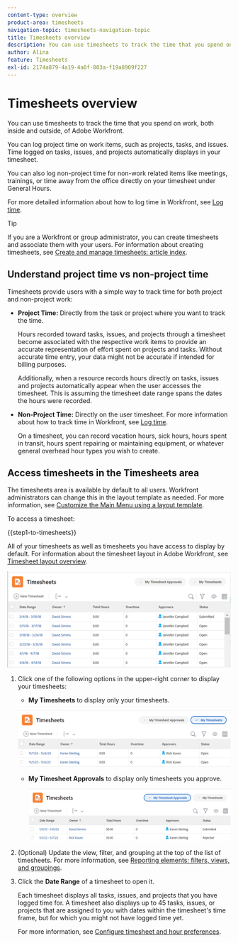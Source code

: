 ```yaml
---
content-type: overview
product-area: timesheets
navigation-topic: timesheets-navigation-topic
title: Timesheets overview
description: You can use timesheets to track the time that you spend on work, both inside and outside, of Adobe Workfront.
author: Alina
feature: Timesheets
exl-id: 2174a879-4a19-4a0f-803a-f19a8909f227
---
```

# Timesheets overview

<!-- Audited: 12/2023 -->

You can use timesheets to track the time that you spend on work, both inside and outside, of Adobe Workfront.

You can log project time on work items, such as projects, tasks, and issues. Time logged on tasks, issues, and projects automatically displays in your timesheet.

You can also log non-project time for non-work related items like meetings, trainings, or time away from the office directly on your timesheet under General Hours.

For more detailed information about how to log time in Workfront, see [Log time](../../timesheets/create-and-manage-timesheets/log-time.md).

>[!TIP]
>
>If you are a Workfront or group administrator, you can create timesheets and associate them with your users. For information about creating timesheets, see [Create and manage timesheets: article index](../create-and-manage-timesheets/create-and-manage-timesheets.md). 


## Understand project time vs non-project time

Timesheets provide users with a simple way to track time for both project and non-project work:

* **Project Time:** Directly from the task or project where you want to track the time.

  Hours recorded toward tasks, issues, and projects through a timesheet become associated with the respective work items to provide an accurate representation of effort spent on projects and tasks. Without accurate time entry, your data might not be accurate  if intended for billing purposes.

  Additionally, when a resource records hours directly on tasks, issues and projects automatically appear when the user accesses the timesheet. This is assuming the timesheet date range spans the dates the hours were recorded.

* **Non-Project Time:** Directly on the user timesheet. For more information about how to track time in Workfront, see   [Log time](../../timesheets/create-and-manage-timesheets/log-time.md).

  On a timesheet, you can record vacation hours, sick hours, hours spent in transit, hours spent repairing or maintaining equipment, or whatever general overhead hour types you wish to create.

## Access timesheets in the Timesheets area

The timesheets area is available by default to all users. Workfront administrators can change this in the layout template as needed. For more information, see [Customize the Main Menu using a layout template](/help/quicksilver/administration-and-setup/customize-workfront/use-layout-templates/customize-main-menu.md).

To access a timesheet: 

{{step1-to-timesheets}}

  All of your timesheets as well as timesheets you have access to display by default. For information about the timesheet layout in Adobe Workfront, see [Timesheet layout overview](../../timesheets/timesheets/timesheet-layout.md).

  ![](assets/all-timesheets-list-nwe-350x68.png)

1. Click one of the following options in the upper-right corner to display your timesheets: 

    * **My Timesheets** to display only your timesheets. 

    ![](assets/my-timesheets-list-various-statuses-nwe-350x60.png)

    * **My Timesheet Approvals** to display only timesheets you approve. 

      ![](assets/timesheets-i-approve-list-with0filters-new-nwe-350x61.png)


1. (Optional) Update the view, filter, and grouping at the top of the list of timesheets. For more information, see [Reporting elements: filters, views, and groupings](../../reports-and-dashboards/reports/reporting-elements/reporting-elements-overview.md). 

1. Click the **Date Range** of a timesheet to open it. 
  
    Each timesheet displays all tasks, issues, and projects that you have logged time for. A timesheet also displays  up to 45 tasks, issues, or projects that are assigned to you with dates within the timesheet's time frame, but for which you might not have logged time yet.
    
    For more information, see [Configure timesheet and hour preferences](../../administration-and-setup/set-up-workfront/configure-timesheets-schedules/timesheet-and-hour-preferences.md). 
